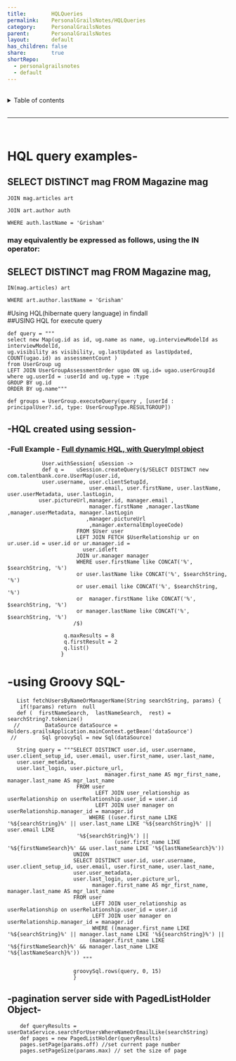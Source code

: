 ```yaml
---
title:        HQLQueries    
permalink:    PersonalGrailsNotes/HQLQueries    
category:     PersonalGrailsNotes    
parent:       PersonalGrailsNotes    
layout:       default    
has_children: false    
share:        true    
shortRepo:    
  - personalgrailsnotes    
  - default    
---
```

    
    
<br/>    
    
<details markdown="block">    
<summary>    
Table of contents    
</summary>    
{: .text-delta }    
1. TOC    
{:toc}    
</details>    
    
<br/>    
    
***    
    
<br/>    
    
# HQL query examples-    
    
## SELECT DISTINCT mag FROM Magazine mag    
    
    JOIN mag.articles art    
    
    JOIN art.author auth    
    
    WHERE auth.lastName = 'Grisham'    
    
### may equivalently be expressed as follows, using the IN operator:    
    
## SELECT DISTINCT mag FROM Magazine mag,    
    
    IN(mag.articles) art    
    
    WHERE art.author.lastName = 'Grisham'    
    
#Using HQL(hibernate query language) in findall    
##USING HQL for execute query    
    
    def query = """    
    select new Map(ug.id as id, ug.name as name, ug.interviewModelId as interviewModelId,    
    ug.visibility as visibility, ug.lastUpdated as lastUpdated, COUNT(ugao.id) as assessmentCount )    
    from UserGroup ug     
    LEFT JOIN UserGroupAssessmentOrder ugao ON ug.id= ugao.userGroupId    
    where ug.userId = :userId and ug.type = :type     
    GROUP BY ug.id     
    ORDER BY ug.name"""    
    
    def groups = UserGroup.executeQuery(query , [userId : principalUser?.id, type: UserGroupType.RESULTGROUP])    
    
## -HQL created using session-    
    
### -Full Example - [Full dynamic HQL, with QueryImpl object ](https://gist.github.com/14paxton/0ed8e82644cd661dc8c9fc0d4b8c2009)    
    
               User.withSession{ uSession ->    
               def q =    uSession.createQuery($/SELECT DISTINCT new com.talentbank.core.UserMap(user.id,     
               user.username, user.clientSetupId,     
                              user.email, user.firstName, user.lastName, user.userMetadata, user.lastLogin,     
              user.pictureUrl,manager.id, manager.email ,     
                              manager.firstName ,manager.lastName ,manager.userMetadata, manager.lastLogin     
                             ,manager.pictureUrl     
                              ,manager.externalEmployeeCode)    
                          FROM $User user    
                          LEFT JOIN FETCH $UserRelationship ur on ur.user.id = user.id or ur.manager.id =     
                            user.idleft     
                          JOIN ur.manager manager    
                          WHERE user.firstName like CONCAT('%', $searchString, '%')    
                          or user.lastName like CONCAT('%', $searchString, '%')    
                          or user.email like CONCAT('%', $searchString, '%')    
                          or  manager.firstName like CONCAT('%', $searchString, '%')    
                          or manager.lastName like CONCAT('%', $searchString, '%')               
                         /$)    
    
                      q.maxResults = 8    
                      q.firstResult = 2    
                      q.list()    
                     }    
    
# -using Groovy SQL-    
    
       List fetchUsersByNameOrManagerName(String searchString, params) {    
        if(!params) return  null    
       def (  firstNameSearch,  lastNameSearch,  rest) = searchString?.tokenize()    
      //        DataSource dataSource = Holders.grailsApplication.mainContext.getBean('dataSource')    
     //        Sql groovySql = new Sql(dataSource)    
    
       String query = """SELECT DISTINCT user.id, user.username, user.client_setup_id, user.email, user.first_name, user.last_name,     
       user.user_metadata,     
       user.last_login, user.picture_url,    
                                   manager.first_name AS mgr_first_name, manager.last_name AS mgr_last_name    
                          FROM user    
                                LEFT JOIN user_relationship as userRelationship on userRelationship.user_id = user.id    
                                LEFT JOIN user manager on userRelationship.manager_id = manager.id    
                              WHERE ((user.first_name LIKE '%${searchString}%' || user.last_name LIKE '%${searchString}%' || user.email LIKE     
                          '%${searchString}%') ||    
                                      (user.first_name LIKE '%${firstNameSearch}%' && user.last_name LIKE '%${lastNameSearch}%'))     
                         UNION    
                         SELECT DISTINCT user.id, user.username, user.client_setup_id, user.email, user.first_name, user.last_name,     
                         user.user_metadata,     
                         user.last_login, user.picture_url,    
                               manager.first_name AS mgr_first_name, manager.last_name AS mgr_last_name    
                         FROM user    
                               LEFT JOIN user_relationship as userRelationship on userRelationship.user_id = user.id    
                               LEFT JOIN user manager on userRelationship.manager_id = manager.id    
                               WHERE ((manager.first_name LIKE '%${searchString}%' || manager.last_name LIKE '%${searchString}%') ||    
                              (manager.first_name LIKE '%${firstNameSearch}%' && manager.last_name LIKE '%${lastNameSearch}%'))     
                            """    
    
                         groovySql.rows(query, 0, 15)    
                         }    
    
## -pagination server side with PagedListHolder Object-    
    
        def queryResults = userDataService.searchForUsersWhereNameOrEmailLike(searchString)    
        def pages = new PagedListHolder(queryResults)    
        pages.setPage(params.off) //set current page number    
        pages.setPageSize(params.max) // set the size of page